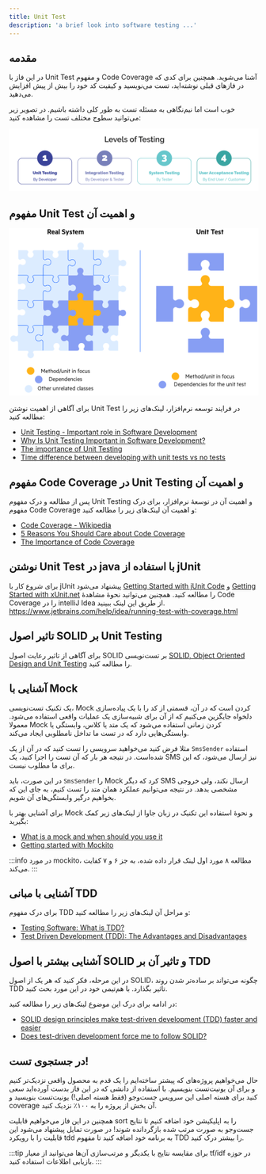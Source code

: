 ```yaml
---
title: Unit Test
description: 'a brief look into software testing ...'
---
```


## مقدمه
در این فاز با Unit Test
و مفهوم Code Coverage
آشنا می‌شوید. همچنین برای کدی که در فازهای قبلی نوشته‌اید، تست می‌نویسید و کیفیت کد خود را بیش از پیش افزایش می‌دهید.

خوب است اما نیم‌نگاهی به مسئله تست به طور کلی داشته باشیم. در تصویر زیر می‌توانید سطوج مختلف تست را مشاهده کنید:

![](./images/phase04-level-of-testing.png)

## مفهوم Unit Test و اهمیت آن

![](./images/phase04-Top-Reasons-To-Unit-Test.png)

برای آگاهی از اهمیت نوشتن Unit Test
در فرایند توسعه نرم‌افزار، لینک‌های زیر را مطالعه کنید:

-   [Unit Testing - Important role in Software Development](https://medium.com/nonstopio/unit-testing-important-role-in-software-development-1f52f7c810f8)
-   [Why Is Unit Testing Important in Software Development?](https://performancelabus.com/unit-testing-importance/)
-   [The importance of Unit Testing](https://fortegrp.com/the-importance-of-unit-testing/)
-   [Time difference between developing with unit tests vs no tests](https://softwareengineering.stackexchange.com/questions/322256/time-difference-between-developing-with-unit-tests-vs-no-tests)

## مفهوم Code Coverage در Unit Testing و اهمیت آن

پس از مطالعه و درک مفهوم Unit Testing
و اهمیت آن در توسعۀ‌ نرم‌افزار، برای درک مفهوم Code Coverage
و اهمیت آن لینک‌های زیر را مطالعه کنید:

-   [Code Coverage - Wikipedia](https://en.wikipedia.org/wiki/Code_coverage)
-   [5 Reasons You Should Care about Code Coverage](https://eldarion.com/blog/2017/07/13/5-reasons-you-should-care-about-code-coverage/)
-   [The Importance of Code Coverage](https://blog.cloudboost.io/the-importance-of-code-coverage-9b4d513f39b4)

## نوشتن Unit Test در java با استفاده از jUnit

برای شروع کار با jUnit پیشنهاد می‌شود [Getting Started with jUnit Code](https://riptutorial.com/junit)
و [Getting Started with xUnit.net](https://xunit.net/docs/getting-started/netfx/visual-studio) را مطالعه کنید. همچنین می‌توانید نحوۀ مشاهدۀ Code Coverage
را در intelliJ Idea از طریق این لینک ببینید.
https://www.jetbrains.com/help/idea/running-test-with-coverage.html

## تاثیر اصول SOLID بر Unit Testing

برای آگاهی از تاثیر رعایت اصول SOLID
بر تست‌نویسی [SOLID, Object Oriented Design and Unit Testing](https://huestones.co.uk/2015/06/solid-object-oriented-design-and-unit-testing/)
را مطالعه کنید.

## آشنایی با Mock

یک تکنیک تست‌نویسی، Mock
کردن است که در آن، قسمتی از کد را با یک پیاده‌سازی دلخواه جایگزین می‌کنیم که از آن برای شبیه‌سازی یک عملیات واقعی استفاده می‌شود. معمولا Mock
کردن زمانی استفاده می‌شود که یک متد یا کلاس، وابستگی یا وابستگی‌هایی دارد که در تست ما تداخل نامطلوبی ایجاد می‌کند.

مثلا فرض کنید می‌خواهید سرویسی را تست کنید که در آن از یک `SmsSender`
استفاده شده‌است. در نتیجه هر بار که آن تست را اجرا کنید، یک SMS
نیز ارسال می‌شود، که این برای ما مطلوب نیست.

در این صورت، باید `SmsSender`
را Mock
کرد که دیگر SMS
ارسال نکند، ولی خروجی مشخصی بدهد. در نتیجه می‌توانیم عملکرد همان متد را تست کنیم، به جای این که بخواهیم درگیر وابستگی‌های آن شویم.

برای آشنایی بهتر با Mock
و نحوۀ استفاده این تکنیک در زبان جاوا
از لینک‌های زیر کمک بگیرید:

-   [What is a mock and when should you use it](https://stackoverflow.com/questions/214092/what-is-a-mock-and-when-should-you-use-it)
-   [Getting started with Mockito](https://www.vogella.com/tutorials/Mockito/article.html)

:::info
در مورد mockito، مطالعه ۸ مورد اول لینک قرار داده شده، به جز ۶ و ۷ کفایت می‌کند.
:::

## آشنایی با مبانی TDD

برای درک مفهوم TDD
و مراحل آن لینک‌های زیر را مطالعه کنید:

-   [Testing Software: What is TDD?](https://medium.com/javascript-scene/testing-software-what-is-tdd-459b2145405c)
-   [Test Driven Development (TDD): The Advantages and Disadvantages](https://medium.com/@stevenpcurtis.sc/test-driven-development-tdd-the-advantages-and-disadvantages-5347899ead90)

## آشنایی بیشتر با اصول SOLID و تاثیر آن بر TDD

در این مرحله، فکر کنید که هر یک از اصول SOLID،
چگونه می‌تواند بر ساده‌تر شدن روند TDD
تاثیر بگذارد. با هم‌تیمی خود در این مورد بحث کنید.

در ادامه برای درک این موضوع لینک‌های زیر را مطالعه کنید:

-   [SOLID design principles make test-driven development (TDD) faster and easier](https://medium.com/ibm-garage/solid-design-principles-makes-test-driven-development-faster-and-easier-35c9eec22ff1)
-   [Does test-driven development force me to follow SOLID?](https://softwareengineering.stackexchange.com/a/111868)

## در جستجوی تست! 

حال می‌خواهیم پروژه‌های که پیشتر ساخته‌ایم را یک قدم به محصول واقعی نزدیک‌تر کنیم و برای آن یونیت‌تست بنویسیم. با استفاده از دانشی که در این فاز بدست آورده‌اید سعی کنید برای هسته اصلی این سرویس جست‌وجو (فقط هسته اصلی!) یونیت‌تست بنویسید و coverage آن بخش از پروژه را به ۱۰۰٪ نزدیک کنید.

همچنین در این فاز می‌خواهیم قابلیت sort را به اپلیکیشن خود اضافه کنیم تا نتایج جست‌وجو به صورت مرتب شده بازگردانده شوند! در صورت تمایل پیشنهاد می‌شود این قابلیت را با رویکرد tdd به برنامه خود اضافه کنید تا مفهوم TDD را بیشتر درک کنید.

:::tip
برای مقایسه نتایج با یکدیگر و مرتب‌سازی آن‌ها می‌توانید از معیار tf/idf در حوزه بازیابی اطلاعات استفاده کنید. 
:::

